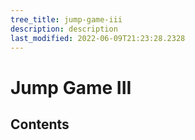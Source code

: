 ```yaml
---
tree_title: jump-game-iii
description: description
last_modified: 2022-06-09T21:23:28.2328
---
```


# Jump Game III

## Contents
